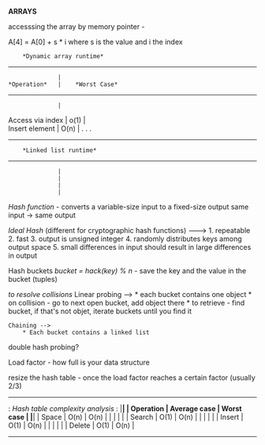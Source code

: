 

**ARRAYS**

accesssing the array by memory pointer -  

A[4] = A[0] + s * i where s is the value and i the index


        *Dynamic array runtime*
______________________________________
                  |
    *Operation*   |    *Worst Case*
______________________________________
                  |
Access via index  |     o(1)
                  |  
 Insert element   |     O(n)
                  |
                  .
                  .
                  .
______________________________________

        *Linked list runtime*
______________________________________
                  |
                  |
                  |
                  |


*Hash function* - converts a variable-size input to a fixed-size output
same input -> same output

*Ideal Hash* (different for cryptographic hash functions) --->
    1. repeatable
    2. fast
    3. output is unsigned integer
    4. randomly distributes keys among output space
    5. small differences in input should result in large differences  in output

Hash buckets
    *bucket = hack(key) % n*
    - save the key and the value in the bucket (tuples)

*to resolve collisions*
    Linear probing -->
        * each bucket contains one object
        * on collision - go to next open bucket, add object there
        * to retrieve - find bucket, if that's not objet, iterate buckets until you find it

    Chaining -->
        * Each bucket contains a linked list

double hash probing?

Load factor - how full is your data structure

resize the hash table - once the load factor reaches a certain factor (usually 2/3)

 ______________________________________________
:       *Hash table complexity analysis*       :
|______________________________________________|
|  Operation  |  Average case  |    Worst case |
|______________________________________________|
|    Space    |      O(n)      |      O(n)     |
|             |                |               |
|    Search   |      O(1)      |      O(n)     |
|             |                |               |
|    Insert   |      O(1)      |      O(n)     |
|             |                |               |
|    Delete   |      O(1)      |      O(n)     |
 ______________________________________________
